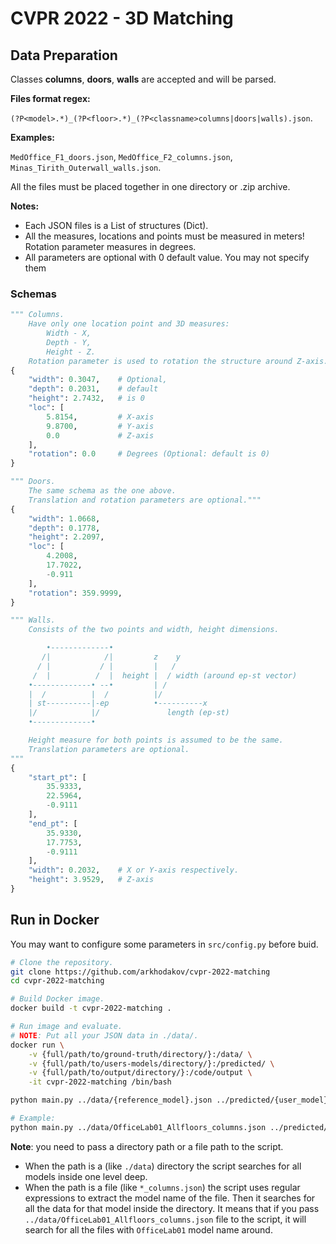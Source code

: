 # CVPR 2022 - 3D Matching

## Data Preparation

Classes **columns**, **doors**, **walls** are accepted and will be parsed.

**Files format regex:**

`(?P<model>.*)_(?P<floor>.*)_(?P<classname>columns|doors|walls).json`.

**Examples:**

`MedOffice_F1_doors.json`, `MedOffice_F2_columns.json`, `Minas_Tirith_Outerwall_walls.json`.

All the files must be placed together in one directory or .zip archive.

**Notes:**

* Each JSON files is a List of structures (Dict).
* All the measures, locations and points must be measured in meters! Rotation parameter measures in degrees.
* All parameters are optional with 0 default value. You may not specify them

### Schemas

``` python
""" Columns.
    Have only one location point and 3D measures:
        Width - X,
        Depth - Y,
        Height - Z.
    Rotation parameter is used to rotation the structure around Z-axis."""
{
    "width": 0.3047,    # Optional,
    "depth": 0.2031,    # default
    "height": 2.7432,   # is 0
    "loc": [
        5.8154,         # X-axis
        9.8700,         # Y-axis
        0.0             # Z-axis
    ],
    "rotation": 0.0     # Degrees (Optional: default is 0)
}

""" Doors.
    The same schema as the one above.
    Translation and rotation parameters are optional."""
{
    "width": 1.0668,
    "depth": 0.1778,
    "height": 2.2097,
    "loc": [
        4.2008,
        17.7022,
        -0.911
    ],
    "rotation": 359.9999,
}

""" Walls.
    Consists of the two points and width, height dimensions.

        •-------------•
       /|            /|         z    y
      / |           / |         |   /
     /  |          /  |  height |  / width (around ep-st vector)
    •-------------• --•         | /
    |  /          |  /          |/
    | st----------|-ep          •----------x
    |/            |/               length (ep-st)
    •-------------•

    Height measure for both points is assumed to be the same.
    Translation parameters are optional.
"""
{
    "start_pt": [
        35.9333,
        22.5964,
        -0.9111
    ],
    "end_pt": [
        35.9330,
        17.7753,
        -0.9111
    ],
    "width": 0.2032,    # X or Y-axis respectively.
    "height": 3.9529,   # Z-axis
}
```

## Run in Docker

You may want to configure some parameters in `src/config.py` before buid.

```bash
# Clone the repository.
git clone https://github.com/arkhodakov/cvpr-2022-matching
cd cvpr-2022-matching

# Build Docker image.
docker build -t cvpr-2022-matching .

# Run image and evaluate.
# NOTE: Put all your JSON data in ./data/.
docker run \
    -v {full/path/to/ground-truth/directory/}:/data/ \
    -v {full/path/to/users-models/directory/}:/predicted/ \
    -v {full/path/to/output/directory/}:/code/output \
    -it cvpr-2022-matching /bin/bash

python main.py ../data/{reference_model}.json ../predicted/{user_model}.json --output/match.json

# Example:
python main.py ../data/OfficeLab01_Allfloors_columns.json ../predicted/OfficeLab01_Allfloors_columns.json --output output/match.json
```

**Note**: you need to pass a directory path or a file path to the script.

* When the path is a (like `./data`) directory the script searches for all models inside one level deep.
* When the path is a file (like `*_columns.json`) the script uses regular expressions to extract the model name of the file. Then it searches for all the data for that model inside the directory. It means that if you pass `../data/OfficeLab01_Allfloors_columns.json` file to the script, it will search for all the files with `OfficeLab01` model name around.
